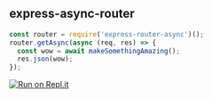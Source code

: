 ## express-async-router

```js
const router = require('express-router-async')();
router.getAsync(async (req, res) => {
  const wow = await makeSomethingAmazing();
  res.json(wow);
});
```
[![Run on Repl.it](https://repl.it/badge/github/replit/express-router-async)](https://repl.it/github/replit/express-router-async)
